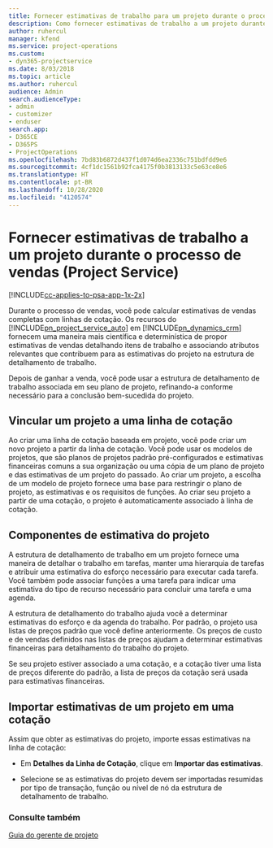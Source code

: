 ```yaml
---
title: Fornecer estimativas de trabalho para um projeto durante o processo de vendas
description: Como fornecer estimativas de trabalho a um projeto durante o processo de vendas no Project Service
author: ruhercul
manager: kfend
ms.service: project-operations
ms.custom:
- dyn365-projectservice
ms.date: 8/03/2018
ms.topic: article
ms.author: ruhercul
audience: Admin
search.audienceType:
- admin
- customizer
- enduser
search.app:
- D365CE
- D365PS
- ProjectOperations
ms.openlocfilehash: 7bd83b6872d437f1d074d6ea2336c751bdfdd9e6
ms.sourcegitcommit: 4cf1dc1561b92fca4175f0b3813133c5e63ce8e6
ms.translationtype: HT
ms.contentlocale: pt-BR
ms.lasthandoff: 10/28/2020
ms.locfileid: "4120574"
---
```

# <a name="provide-work-estimates-for-a-project-during-the-sales-process-project-service"></a>Fornecer estimativas de trabalho a um projeto durante o processo de vendas (Project Service)

[!INCLUDE[cc-applies-to-psa-app-1x-2x](../includes/cc-applies-to-psa-app-1x-2x.md)]

Durante o processo de vendas, você pode calcular estimativas de vendas completas com linhas de cotação. Os recursos do [!INCLUDE[pn_project_service_auto](../includes/pn-project-service-auto.md)] em [!INCLUDE[pn_dynamics_crm](../includes/pn-dynamics-crm.md)] fornecem uma maneira mais científica e determinística de propor estimativas de vendas detalhando itens de trabalho e associando atributos relevantes que contribuem para as estimativas do projeto na estrutura de detalhamento de trabalho.  
  
 Depois de ganhar a venda, você pode usar a estrutura de detalhamento de trabalho associada em seu plano de projeto, refinando-a conforme necessário para a conclusão bem-sucedida do projeto.  
  
## <a name="link-a-project-to-a-quote-line"></a>Vincular um projeto a uma linha de cotação  
 Ao criar uma linha de cotação baseada em projeto, você pode criar um novo projeto a partir da linha de cotação. Você pode usar os modelos de projetos, que são planos de projetos padrão pré-configurados e estimativas financeiras comuns a sua organização ou uma cópia de um plano de projeto e das estimativas de um projeto do passado. Ao criar um projeto, a escolha de um modelo de projeto fornece uma base para restringir o plano de projeto, as estimativas e os requisitos de funções. Ao criar seu projeto a partir de uma cotação, o projeto é automaticamente associado à linha de cotação.  
  
## <a name="project-estimate-components"></a>Componentes de estimativa do projeto  
 A estrutura de detalhamento de trabalho em um projeto fornece uma maneira de detalhar o trabalho em tarefas, manter uma hierarquia de tarefas e atribuir uma estimativa do esforço necessário para executar cada tarefa. Você também pode associar funções a uma tarefa para indicar uma estimativa do tipo de recurso necessário para concluir uma tarefa e uma agenda.  
  
 A estrutura de detalhamento do trabalho ajuda você a determinar estimativas do esforço e da agenda do trabalho. Por padrão, o projeto usa listas de preços padrão que você define anteriormente. Os preços de custo e de vendas definidos nas listas de preços ajudam a determinar estimativas financeiras para detalhamento do trabalho do projeto.  
  
 Se seu projeto estiver associado a uma cotação, e a cotação tiver uma lista de preços diferente do padrão, a lista de preços da cotação será usada para estimativas financeiras.  
  
## <a name="import-estimates-from-a-project-into-a-quote"></a>Importar estimativas de um projeto em uma cotação  
 Assim que obter as estimativas do projeto, importe essas estimativas na linha de cotação:  
  
-   Em **Detalhes da Linha de Cotação**, clique em **Importar das estimativas**. 

-   Selecione se as estimativas do projeto devem ser importadas resumidas por tipo de transação, função ou nível de nó da estrutura de detalhamento de trabalho.  
  
### <a name="see-also"></a>Consulte também  
 [Guia do gerente de projeto](../psa/project-manager-guide.md)
